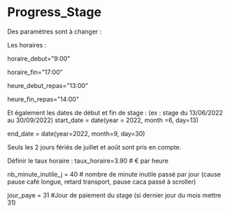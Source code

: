 # Progress_Stage

Des paramètres sont à changer :

Les horaires :

horaire_debut="9:00"

horaire_fin="17:00"

heure_debut_repas="13:00"

heure_fin_repas="14:00"

Et également les dates de début et fin de stage :
(ex : stage du 13/06/2022 au 30/09/2022)
start_date = date(year = 2022, month =6, day=13)

end_date = date(year=2022, month=9, day=30)

Seuls les 2 jours fériés de juillet et août sont pris en compte.

Définir le taux horaire : 
taux_horaire=3.90 # € par heure

nb_minute_inutile_j = 40 # nombre de minute inutile passé par jour (cause pause café longue, retard transport, pause caca passé à scroller)

jour_paye = 31 #Jour de paiement du stage (si dernier jour du mois mettre 31)
